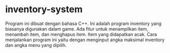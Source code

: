 # inventory-system
Program ini dibuat dengan bahasa C++. Ini adalah program inventory yang biasanya digunakan dalam game. Ada fitur untuk menampilkan item, menambah item, dan menghapus item.
Item yang didapatkan acak.
Cara menjalankan program ini yaitu dengan menginput angka maksimal inventory dan angka menu yang dipilih.

